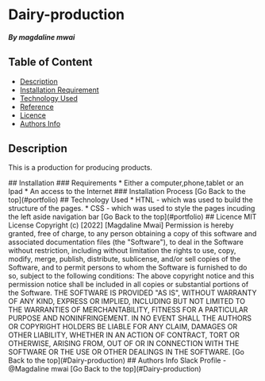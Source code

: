 # Dairy-production
##### By magdaline mwai
## Table of Content
+ [Description](#description)
+ [Installation Requirement](#Installation)
+ [Technology Used](#technology-used)
+ [Reference](#reference)
+ [Licence](#licence)
+ [Authors Info](#author-Info)
## Description
<p>This is a production for producing products.</p>
## Installation
### Requirements
* Either a computer,phone,tablet or an Ipad
* An access to the Internet
### Installation Process
[Go Back to the top](#portfolio)
## Technology Used
* HTNL - which was used to build the structure of the pages.
* CSS - which was used to style the pages incuding the left aside navigation bar
[Go Back to the top](#portfolio)
## Licence
MIT License
Copyright (c) [2022] [Magdaline Mwai]
Permission is hereby granted, free of charge, to any person obtaining a copy
of this software and associated documentation files (the "Software"), to deal
in the Software without restriction, including without limitation the rights
to use, copy, modify, merge, publish, distribute, sublicense, and/or sell
copies of the Software, and to permit persons to whom the Software is
furnished to do so, subject to the following conditions:
The above copyright notice and this permission notice shall be included in all
copies or substantial portions of the Software.
THE SOFTWARE IS PROVIDED "AS IS", WITHOUT WARRANTY OF ANY KIND, EXPRESS OR
IMPLIED, INCLUDING BUT NOT LIMITED TO THE WARRANTIES OF MERCHANTABILITY,
FITNESS FOR A PARTICULAR PURPOSE AND NONINFRINGEMENT. IN NO EVENT SHALL THE
AUTHORS OR COPYRIGHT HOLDERS BE LIABLE FOR ANY CLAIM, DAMAGES OR OTHER
LIABILITY, WHETHER IN AN ACTION OF CONTRACT, TORT OR OTHERWISE, ARISING FROM,
OUT OF OR IN CONNECTION WITH THE SOFTWARE OR THE USE OR OTHER DEALINGS IN THE
SOFTWARE.
[Go Back to the top](#Dairy-production)
## Authors Info
Slack Profile - 
@Magdaline mwai
[Go Back to the top](#Dairy-production)